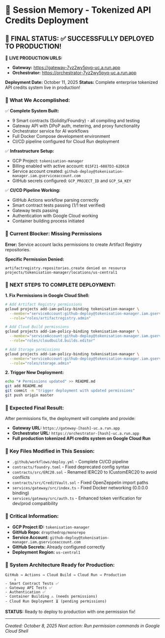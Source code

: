 # 🧠 Session Memory - Tokenized API Credits Deployment

## 📍 **FINAL STATUS: ✅ SUCCESSFULLY DEPLOYED TO PRODUCTION!**

🎉 **LIVE PRODUCTION URLS:**
- **Gateway:** https://gateway-7yz2wy5pyq-uc.a.run.app
- **Orchestrator:** https://orchestrator-7yz2wy5pyq-uc.a.run.app

**Deployment Date:** October 11, 2025
**Status:** Complete enterprise tokenized API credits system live in production!

### 🎯 **What We Accomplished:**
✅ **Complete System Built:**
- 9 Smart contracts (Solidity/Foundry) - all compiling and testing
- Gateway API with DPoP auth, metering, and proxy functionality  
- Orchestrator service for AI workflows
- Full Docker Compose development environment
- CI/CD pipeline configured for Cloud Run deployment

✅ **Infrastructure Setup:**
- GCP Project: `tokenisation-manager`
- Billing enabled with active account: `015F21-6887D3-62D618`
- Service account created: `github-deploy@tokenisation-manager.iam.gserviceaccount.com`
- GitHub secrets configured: `GCP_PROJECT_ID` and `GCP_SA_KEY`

✅ **CI/CD Pipeline Working:**
- GitHub Actions workflow parsing correctly
- Smart contract tests passing (1/1 test verified)
- Gateway tests passing  
- Authentication with Google Cloud working
- Container building process initiated

### 🚨 **Current Blocker: Missing Permissions**

**Error:** Service account lacks permissions to create Artifact Registry repositories.

**Specific Permission Denied:**
```
artifactregistry.repositories.create denied on resource 
projects/tokenisation-manager/locations/us-central1
```

### 🔧 **NEXT STEPS TO COMPLETE DEPLOYMENT:**

**1. Fix Permissions in Google Cloud Shell:**
```bash
# Add Artifact Registry permissions
gcloud projects add-iam-policy-binding tokenisation-manager \
  --member="serviceAccount:github-deploy@tokenisation-manager.iam.gserviceaccount.com" \
  --role="roles/artifactregistry.admin"

# Add Cloud Build permissions
gcloud projects add-iam-policy-binding tokenisation-manager \
  --member="serviceAccount:github-deploy@tokenisation-manager.iam.gserviceaccount.com" \
  --role="roles/cloudbuild.builds.editor"

# Add Storage permissions
gcloud projects add-iam-policy-binding tokenisation-manager \
  --member="serviceAccount:github-deploy@tokenisation-manager.iam.gserviceaccount.com" \
  --role="roles/storage.admin"
```

**2. Trigger New Deployment:**
```bash
echo "# Permissions updated" >> README.md
git add README.md
git commit -m "trigger deployment with updated permissions"
git push origin master
```

### 🎉 **Expected Final Result:**
After permissions fix, the deployment will complete and provide:
- **Gateway URL:** `https://gateway-[hash]-uc.a.run.app`
- **Orchestrator URL:** `https://orchestrator-[hash]-uc.a.run.app`
- **Full production tokenized API credits system on Google Cloud Run**

### 📁 **Key Files Modified in This Session:**
- `.github/workflows/deploy.yml` - Complete CI/CD pipeline
- `contracts/foundry.toml` - Fixed deprecated config syntax
- `contracts/src/ERC20.sol` - Renamed IERC20 to ICustomERC20 to avoid conflicts
- `contracts/src/CreditVault.sol` - Fixed OpenZeppelin import paths
- `services/gateway/src/index.ts` - Fixed Docker networking (0.0.0.0 binding)
- `services/gateway/src/auth.ts` - Enhanced token verification for dev/prod compatibility

### 🔑 **Critical Information:**
- **GCP Project ID:** `tokenisation-manager`
- **GitHub Repo:** `dropthedrop/monorepo`
- **Service Account:** `github-deploy@tokenisation-manager.iam.gserviceaccount.com`
- **GitHub Secrets:** Already configured correctly
- **Deployment Region:** `us-central1`

### 🚀 **System Architecture Ready for Production:**
```
GitHub → Actions → Cloud Build → Cloud Run → Production
    ↓
- Smart Contract Tests ✅
- Gateway API Tests ✅ 
- Authentication ✅
- Container Building ⚠️ (needs permissions)
- Cloud Run Deployment ⏳ (pending permissions)
```

**STATUS:** Ready to deploy to production with one permission fix!

---
*Created: October 8, 2025*
*Next action: Run permission commands in Google Cloud Shell*
